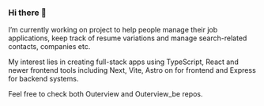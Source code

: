 ### Hi there 👋

I’m currently working on project to help people manage their job applications, keep track of resume variations and manage search-related contacts, companies etc.

My interest lies in creating full-stack apps using TypeScript, React and newer frontend tools including Next, Vite, Astro on for frontend and Express for backend systems.

Feel free to check both Outerview and Outerview_be repos.

<!--
**thewebwelost/thewebwelost** is a ✨ _special_ ✨ repository because its `README.md` (this file) appears on your GitHub profile.

Here are some ideas to get you started:

- 🔭 I’m currently working on ...
- 🌱 I’m currently learning ...
- 👯 I’m looking to collaborate on ...
- 🤔 I’m looking for help with ...
- 💬 Ask me about ...
- 📫 How to reach me: ...
- 😄 Pronouns: ...
- ⚡ Fun fact: ...
-->
